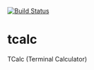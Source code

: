 [![Build Status](https://travis-ci.org/lkpdn/tcalc.svg?branch=master)](https://travis-ci.org/lkpdn/tcalc)

# tcalc
TCalc (Terminal Calculator)
